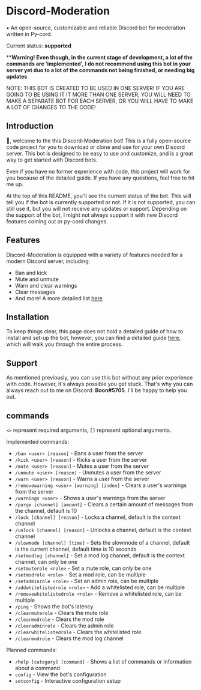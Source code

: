 # Discord-Moderation

• An open-source, customizable and reliable Discord bot for moderation written in Py-cord.

Current status: **supported**

****Warning! Even though, in the current stage of development, a lot of the commands are 'implemented', I do not recommend using this bot in your server yet duo to a lot of the commands not being finished, or needing big updates**

NOTE: THIS BOT IS CREATED TO BE USED IN ONE SERVER! IF YOU ARE GOING TO BE USING IT IT MORE THAN ONE SERVER, YOU WILL NEED TO MAKE A SEPARATE BOT FOR EACH SERVER, OR YOU WILL HAVE TO MAKE A LOT OF CHANGES TO THE CODE!

## Introduction

👋, welcome to the this Discord-Moderation bot! This is a fully open-source code project for you to download or clone and use for your own Discord server. This bot is designed to be easy to use and customize, and is a great way to get started with Discord bots. 

Even if you have no former experience with code, this project will work for you because of the detailed guide. If you have any questions, feel free to hit me up.

At the top of this README, you'll see the current status of the bot. This will tell you if the bot is currently supported or not. If it is not supported, you can still use it, but you will not receive any updates or support. Depending on the support of the bot, I might not always support it with new Discord features coming out or py-cord changes.

## Features

Discord-Moderation is equipped with a variety of features needed for a modern Discord server, including:

- Ban and kick
- Mute and unmute
- Warn and clear warnings
- Clear messages
- And more! A more detailed list [here](https://github.com/KipzonderKop101/Discord-Moderation#commands)

## Installation

To keep things clear, this page does not hold a detailed guide of how to install and set-up the bot, however, you can find a detailed guide [here](https://github.com/KipzonderKop101/Discord-Moderation/blob/main/docs/GUIDE.md), which will walk you through the entire process.

## Support

As mentioned previously, you can use this bot without any prior experience with code. However, it's always possible you get stuck. That's why you can always reach out to me on Discord: **Boon#5705**. I'll be happy to help you out.

## commands

`<>` represent required arguments, `[]` represent optional arguments.

Implemented commands:

- `/ban <user> [reason]` - Bans a user from the server
- `/kick <user> [reason]` - Kicks a user from the server
- `/mute <user> [reason]` - Mutes a user from the server
- `/unmute <user> [reason]` - Unmutes a user from the server
- `/warn <user> [reason]` - Warns a user from the server
- `/removewarning <user> [warning] [index]` - Clears a user's warnings from the server
- `/warnings <user>` - Shows a user's warnings from the server
- `/purge [channel] [amount]` - Clears a certain amount of messages from the channel, default is 10
- `/lock [channel] [reason]` - Locks a channel, default is the context channel
- `/unlock [channel] [reason]` - Unlocks a channel, default is the context channel
- `/slowmode [channel] [time]` - Sets the slowmode of a channel, default is the current channel, default time is 10 seconds
- `/setmodlog [channel]` - Set a mod log channel, default is the context channel, can only be one
- `/setmuterole <role>` - Set a mute role, can only be one
- `/setmodrole <role>` - Set a mod role, can be multiple
- `/setadminrole <role>` - Set an admin role, can be multiple
- `/addwhitelistedrole <role>` - Add a whitelisted role, can be multiple
- `/removewhitelistedrole <role>` - Remove a whitelisted role, can be multiple
- `/ping` - Shows the bot's latency
- `/clearmuterole` - Clears the mute role
- `/clearmodrole` - Clears the mod role
- `/clearadminrole` - Clears the admin role
- `/clearwhitelistedrole` - Clears the whitelisted role
- `/clearmodrole` - Clears the mod log channel

Planned commands:

- `/help [category] [command]` - Shows a list of commands or information about a command
- `config` - View the bot's configuration
- `setconfig` - Interactive configuration setup


